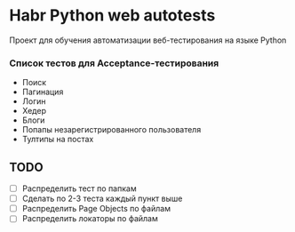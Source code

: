 # Habr Python web autotests

Проект для обучения автоматизации веб-тестирования на языке Python

### Список тестов для Acceptance-тестирования

- Поиск
- Пагинация
- Логин
- Хедер
- Блоги
- Попапы незарегистрированного пользователя
- Тултипы на постах

## TODO

- [ ] Распределить тест по папкам
- [ ] Сделать по 2-3 теста каждый пункт выше
- [ ] Распределить Page Objects по файлам
- [ ] Распределить локаторы по файлам